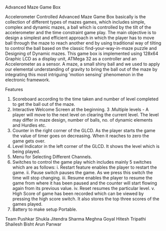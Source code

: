 Advanced Maze Game Box

Accelerometer Controlled Advanced Maze Game Box basically is the collection of different types of mazes games, which includes simple, complex and dynamic mazes, a ball which is controlled by the tilt of the accelerometer and the time constraint game play. The main objective is to design a simplest and efficient approach in which the player has to move ball through the maze to reach another end by using traditional way of tilting to control the ball based on the classic find-your-way-in-maze puzzle and Designing of Dynamic mazes. This game box is implemented using 128x64 Graphic LCD as a display unit, ATMega 32 as a controller and an Accelerometer as a sensor. A maze, a small shiny ball and we used to apply our elemental understanding of gravity to bring the ball out of the maze by integrating this most intriguing 'motion sensing' phenomenon in the electronic framework.

Features

1. Scoreboard according to the time taken and number of level completed to get the ball out of the maze.
2. Interactive Welcome Screen at the beginning.
3 .Multiple levels - A player will move to the next level on clearing the current level. The level may differ in maze design, number of balls, no. of dynamic elements and Hurdles etc.
4. Counter in the right corner of the GLCD. As the player starts the game the value of timer goes on decreasing. When it reaches to zero the game gets over.
5. Level Indicator in the left corner of the GLCD. It shows the level which is being played.
6. Menu for Selecting Different Channels.
7. Switches to control the game play which includes mainly 5 switches which are as follows:
        i. Restart feature enables the player to restart the game. 
        ii. Pause switch pauses the game. As we press this switch the time will stop changing.
        iii. Resume enables the player to resume the game from where it has been paused and the counter will start flowing again from its               previous value.
        iv. Reset resumes the particular level. v. High Score of game has been recorded which can be viewed by pressing the high score                   switch. It also stores the top three scores of the games played.
8. Battery to make setup Portable.

Team
Pushkar Shukla
Jitendra Sharma
Meghna Goyal
Hitesh Tripathi
Shailesh Bisht
Arun Panwar
